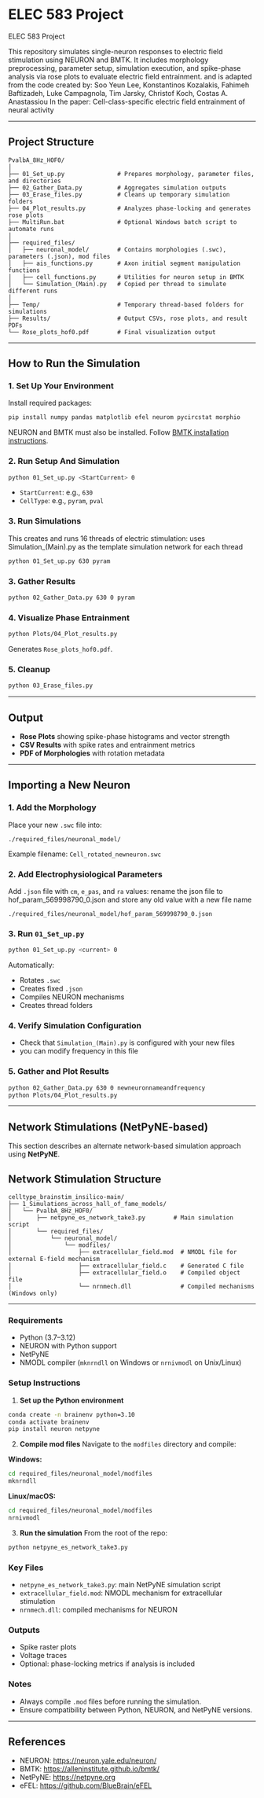 # ELEC 583 Project

 ELEC 583 Project
 
 This repository simulates single-neuron responses to electric field stimulation using NEURON and BMTK. It includes morphology preprocessing, parameter setup, simulation execution, and spike-phase analysis via rose plots to evaluate electric field entrainment. and is adapted from the code created by: Soo Yeun Lee, Konstantinos Kozalakis,
Fahimeh Baftizadeh,
Luke Campagnola, Tim Jarsky,
Christof Koch, Costas A. Anastassiou In the paper: Cell-class-specific electric field entrainment of
neural activity
 
 ---
 
 ## Project Structure
 
 ```
 PvalbA_8Hz_HOF0/
 │
 ├── 01_Set_up.py               # Prepares morphology, parameter files, and directories
 ├── 02_Gather_Data.py          # Aggregates simulation outputs
 ├── 03_Erase_files.py          # Cleans up temporary simulation folders
 ├── 04_Plot_results.py         # Analyzes phase-locking and generates rose plots
 ├── MultiRun.bat               # Optional Windows batch script to automate runs
 │
 ├── required_files/
 │   ├── neuronal_model/        # Contains morphologies (.swc), parameters (.json), mod files
 │   ├── ais_functions.py       # Axon initial segment manipulation functions
 │   ├── cell_functions.py      # Utilities for neuron setup in BMTK
 │   └── Simulation_(Main).py   # Copied per thread to simulate different runs
 │
 ├── Temp/                      # Temporary thread-based folders for simulations
 ├── Results/                   # Output CSVs, rose plots, and result PDFs
 └── Rose_plots_hof0.pdf        # Final visualization output
 ```
 
 ---
 
 ## How to Run the Simulation
 
 ### 1. **Set Up Your Environment**
 Install required packages:
 ```bash
 pip install numpy pandas matplotlib efel neurom pycircstat morphio
 ```
 NEURON and BMTK must also be installed. Follow [BMTK installation instructions](https://github.com/AllenInstitute/bmtk).
 
 ### 2. **Run Setup And Simulation**
 ```bash
 python 01_Set_up.py <StartCurrent> 0
 ```
 - `StartCurrent`: e.g., `630`
 - `CellType`: e.g., `pyram`, `pval`
 
 ### 3. **Run Simulations**
 This creates and runs 16 threads of electric stimulation:
 uses Simulation_(Main).py as the template simulation network for each thread
 ```bash
 python 01_Set_up.py 630 pyram
 ```
 
 ### 3. **Gather Results**
 ```bash
 python 02_Gather_Data.py 630 0 pyram
 ```
 
 ### 4. **Visualize Phase Entrainment**
 ```bash
 python Plots/04_Plot_results.py
 ```
 Generates `Rose_plots_hof0.pdf`.
 
 ### 5. **Cleanup**
 ```bash
 python 03_Erase_files.py
 ```
 
 ---
 
 ## Output
 
 - **Rose Plots** showing spike-phase histograms and vector strength
 - **CSV Results** with spike rates and entrainment metrics
 - **PDF of Morphologies** with rotation metadata
 
 ---
 
 ## Importing a New Neuron
 
 ### 1. **Add the Morphology**
 Place your new `.swc` file into:
 ```
 ./required_files/neuronal_model/
 ```
 Example filename: `Cell_rotated_newneuron.swc`
 
 ### 2. **Add Electrophysiological Parameters**
 Add `.json` file with `cm`, `e_pas`, and `ra` values:
 rename the json file to hof_param_569998790_0.json and store any old value with a new file name
 ```
 ./required_files/neuronal_model/hof_param_569998790_0.json
 ```
 
 ### 3. **Run `01_Set_up.py`**
 ```bash
 python 01_Set_up.py <current> 0
 ```
 Automatically:
 - Rotates `.swc`
 - Creates fixed `.json`
 - Compiles NEURON mechanisms
 - Creates thread folders
 
 ### 4. **Verify Simulation Configuration**
 - Check that `Simulation_(Main).py` is configured with your new files
 - you can modify frequency in this file 
 

 ### 5. **Gather and Plot Results**
 ```bash
 python 02_Gather_Data.py 630 0 newneuronnameandfrequency
 python Plots/04_Plot_results.py
 ```
 
 ---

##  Network Stimulations (NetPyNE-based)

This section describes an alternate network-based simulation approach using **NetPyNE**.
##  Network Stimulation Structure

```
celltype_brainstim_insilico-main/
├── 1_Simulations_across_hall_of_fame_models/
│   └── PvalbA_8Hz_HOF0/
│       ├── netpyne_es_network_take3.py        # Main simulation script
│       └── required_files/
│           └── neuronal_model/
│               └── modfiles/
│                   ├── extracellular_field.mod  # NMODL file for external E-field mechanism
│                   ├── extracellular_field.c    # Generated C file
│                   ├── extracellular_field.o    # Compiled object file
│                   └── nrnmech.dll              # Compiled mechanisms (Windows only)
```

---
###  Requirements
- Python (3.7–3.12)
- NEURON with Python support
- NetPyNE
- NMODL compiler (`mknrndll` on Windows or `nrnivmodl` on Unix/Linux)

### Setup Instructions
1. **Set up the Python environment**
```bash
conda create -n brainenv python=3.10
conda activate brainenv
pip install neuron netpyne
```

2. **Compile mod files**
Navigate to the `modfiles` directory and compile:

**Windows:**
```bash
cd required_files/neuronal_model/modfiles
mknrndll
```
**Linux/macOS:**
```bash
cd required_files/neuronal_model/modfiles
nrnivmodl
```

3. **Run the simulation**
From the root of the repo:
```bash
python netpyne_es_network_take3.py
```

### Key Files
- `netpyne_es_network_take3.py`: main NetPyNE simulation script
- `extracellular_field.mod`: NMODL mechanism for extracellular stimulation
- `nrnmech.dll`: compiled mechanisms for NEURON

### Outputs
- Spike raster plots
- Voltage traces
- Optional: phase-locking metrics if analysis is included

### Notes
- Always compile `.mod` files before running the simulation.
- Ensure compatibility between Python, NEURON, and NetPyNE versions.

---

## References

- NEURON: https://neuron.yale.edu/neuron/
- BMTK: https://alleninstitute.github.io/bmtk/
- NetPyNE: https://netpyne.org
- eFEL: https://github.com/BlueBrain/eFEL
 


